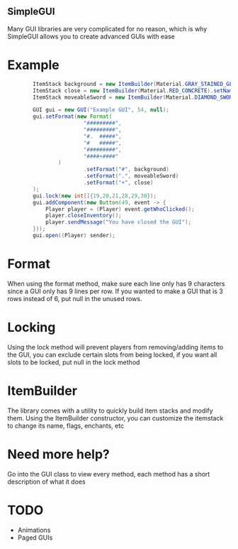 ## SimpleGUI

Many GUI libraries are very complicated for no reason, which is why SimpleGUI allows you to create advanced GUIs with ease

# Example

```java
        ItemStack background = new ItemBuilder(Material.GRAY_STAINED_GLASS_PANE).setName("").build();
        ItemStack close = new ItemBuilder(Material.RED_CONCRETE).setName("Close").build();
        ItemStack moveableSword = new ItemBuilder(Material.DIAMOND_SWORD).setName("The Great Sword").setEnchantEffect().build();

        GUI gui = new GUI("Example GUI", 54, null);
        gui.setFormat(new Format(
                        "#########",
                        "#########",
                        "#.  #####",
                        "#   #####",
                        "#########",
                        "####+####"
                )
                        .setFormat("#", background)
                        .setFormat(".", moveableSword)
                        .setFormat("+", close)
        );
        gui.lock(new int[]{19,20,21,28,29,30});
        gui.addComponent(new Button(49, event -> {
            Player player = (Player) event.getWhoClicked();
            player.closeInventory();
            player.sendMessage("You have closed the GUI");
        }));
        gui.open((Player) sender);
```

# Format

When using the format method, make sure each line only has 9 characters since a GUI only has 9 lines per row. If you wanted to make a GUI that is 3 rows instead of 6, put null in the unused rows.

# Locking

Using the lock method will prevent players from removing/adding items to the GUI, you can exclude certain slots from being locked, if you want all slots to be locked, put null in the lock method

# ItemBuilder

The library comes with a utility to quickly build item stacks and modify them. Using the ItemBuilder constructor, you can customize the itemstack to change its name, flags, enchants, etc

# Need more help?

Go into the GUI class to view every method, each method has a short description of what it does

# TODO

- Animations
- Paged GUIs

